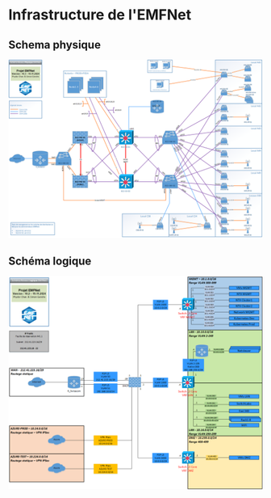# Infrastructure de l'EMFNet

## Schema physique

![Schéma physique](images/emfnet/schemaPhysique.png)

## Schéma logique

![Schéma logique](images/emfnet/schemaLogique.png)